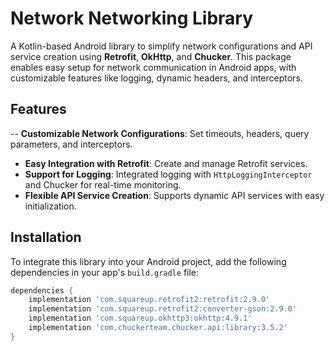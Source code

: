 # Network Networking Library

A Kotlin-based Android library to simplify network configurations and API service creation using **Retrofit**, **OkHttp**, and **Chucker**. This package enables easy setup for network communication in Android apps, with customizable features like logging, dynamic headers, and interceptors.

## Features

-- **Customizable Network Configurations**: Set timeouts, headers, query parameters, and interceptors.
- **Easy Integration with Retrofit**: Create and manage Retrofit services.
- **Support for Logging**: Integrated logging with `HttpLoggingInterceptor` and Chucker for real-time monitoring.
- **Flexible API Service Creation**: Supports dynamic API services with easy initialization.

## Installation

To integrate this library into your Android project, add the following dependencies in your app's `build.gradle` file:

```gradle
dependencies {
    implementation 'com.squareup.retrofit2:retrofit:2.9.0'
    implementation 'com.squareup.retrofit2:converter-gson:2.9.0'
    implementation 'com.squareup.okhttp3:okhttp:4.9.1'
    implementation 'com.chuckerteam.chucker.api:library:3.5.2'
}

